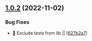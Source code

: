 ## [1.0.2](https://github.com/erikbg7/amr/compare/v1.0.1...v1.0.2) (2022-11-02)


### Bug Fixes

* :construction_worker: Exclude tests from lib || ([627b2a7](https://github.com/erikbg7/amr/commit/627b2a7d2f7c9bceaf0a74afada89f5a81a48b24))
